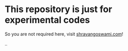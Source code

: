 # This repository is just for experimental codes

So you are not required here, visit [shravangoswami.com](https://shravangoswami.com)!

..
